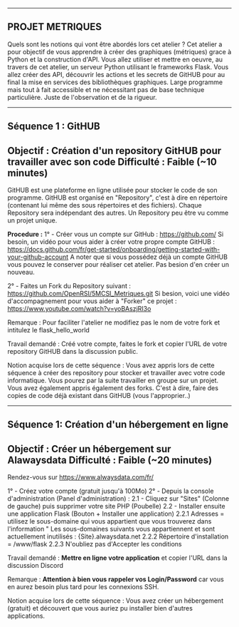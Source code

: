 ------------------------------------------------------------------------------------------------------
PROJET METRIQUES
------------------------------------------------------------------------------------------------------
Quels sont les notions qui vont être abordés lors cet atelier ?
Cet atelier a pour objectif de vous apprendre à créer des graphiques (métriques) grace à Python et la construction d'API.
Vous allez utiliser et mettre en oeuvre, au travers de cet atelier, un serveur Python utilisant le frameworks Flask. 
Vous allez créer des API, découvrir les actions et les secrets de GitHUB pour au final la mise en services des bibliothèques graphiques.
Large programme mais tout à fait accessible et ne nécessitant pas de base technique particulière. Juste de l'observation et de la rigueur.

-------------------------------------------------------------------------------------------------------
Séquence 1 : GitHUB
-------------------------------------------------------------------------------------------------------
Objectif : Création d'un repository GitHUB pour travailler avec son code
Difficulté : Faible (~10 minutes)
-------------------------------------------------------------------------------------------------------
GitHUB est une plateforme en ligne utilisée pour stocker le code de son programme.
GitHUB est organisé en "Repository", c'est à dire en répertoire (contenant lui même des sous répertoires et des fichiers). Chaque Repository sera indépendant des autres. Un Repository peu être vu comme un projet unique.

**Procedure :**
1° - Créer vous un compte sur GitHub : https://github.com/
Si besoin, un vidéo pour vous aider à créer votre propre compte GitHUB : https://docs.github.com/fr/get-started/onboarding/getting-started-with-your-github-account
A noter que si vous possédez déjà un compte GitHUB vous pouvez le conserver pour réaliser cet atelier. Pas besion d'en créer un nouveau.

2° - Faites un Fork du Repository suivant : https://github.com/OpenRSI/5MCSI_Metriques.git
Si besion, voici une vidéo d'accompagnement pour vous aider à "Forker" ce projet : https://www.youtube.com/watch?v=yoBAszjRI3o

Remarque : Pour faciliter l'atelier ne modifiez pas le nom de votre fork et intitulez le flask_hello_world

Travail demandé :
Créé votre compte, faites le fork et copier l'URL de votre repository GitHUB dans la discussion public.

Notion acquise lors de cette séquence :
Vous avez appris lors de cette séquence à créer des repository pour stocker et travailler avec votre code informatique. Vous pourez par la suite travailler en groupe sur un projet. Vous avez également appris également des forks. C'est à dire, faire des copies de code déjà existant dans GitHUB (vous l'approprier..)




---------------------------------------------------
Séquence 1: Création d'un hébergement en ligne
---------------------------------------------------
Objectif : Créer un hébergement sur Alawaysdata
Difficulté : Faible (~20 minutes)
---------------------------------------------------

Rendez-vous sur https://www.alwaysdata.com/fr/

1° - Créez votre compte (gratuit jusqu'à 100Mo)
2° - Depuis la console d'administration (Panel d'administration) :
	2.1 - Cliquez sur "Sites" (Colonne de gauche) puis supprimer votre site PHP (Poubelle)
	2.2 - Installer ensuite une application Flask (Bouton + Installer une application)
		2.2.1 Adresses = utilisez le sous-domaine qui vous appartient que vous trouverez dans l'information " Les sous-domaines suivants vous appartiennent et sont actuellement inutilisés : {Site}.alwaysdata.net
		2.2.2 Répertoire d'installation = /www/flask
		2.2.3 N'oubliez pas d'Accepter les conditions
		
Travail demandé : **Mettre en ligne votre application** et copier l'URL dans la discussion Discord

Remarque : **Attention à bien vous rappeler vos Login/Password** car vous en aurez besoin plus tard pour les connexions SSH.

Notion acquise lors de cette séquence :
Vous avez créer un hébergement (gratuit) et découvert que vous auriez pu installer bien d'autres applications. 





